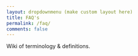 ```yaml
---
layout: dropdownmenu (make custom layout here)
title: FAQ's
permalink: /faq/
comments: false
---
```


Wiki of terminology & definitions. 